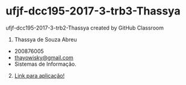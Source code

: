 # ufjf-dcc195-2017-3-trb3-Thassya
ufjf-dcc195-2017-3-trb2-Thassya created by GitHub Classroom
1. Thassya de Souza Abreu
- 200876005
- thayowisky@gmail.com
- Sistemas de Informação.

2. [Link para aplicação!](https://serene-ravine-38401.herokuapp.com)
